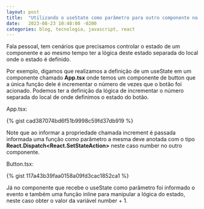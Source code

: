```yaml
---
layout: post
title:  "Utilizando o useState como parâmetro para outro componente no React"
date:   2023-08-23 10:48:00 -0200
categories: blog, tecnologia, javascript, react
---
```


Fala pessoal, tem cenários que precisamos controlar o estado de um componente e ao mesmo tempo ter a lógica deste estado separada do local onde o estado é definido. 

Por exemplo, digamos que realizamos a definição de um useState em um componente chamado **App.tsx** onde temos um componente de button que a única função dele é incrementar o número de vezes  que o botão foi acionado. Podemos ter a definição da lógica de incrementar o número separada do local de onde definimos o estado do botão. 

App.tsx:

{% gist cad387074bd6f51b9998c59fd37db919 %}

Note que ao informar a propriedade chamada increment é passada informada uma função como parâmetro a mesma deve anotada com o tipo **React.Dispatch<React.SetStateAction<tipo-do-dado>>** neste caso number no outro componente. 

Button.tsx:


{% gist 117a43b39faa0158a09fd3cac1852ca1 %}

Já no componente que recebe o useState como parâmetro foi informado o evento e também uma função inline para manipular a lógica do estado, neste caso obter o valor da variável number + 1.